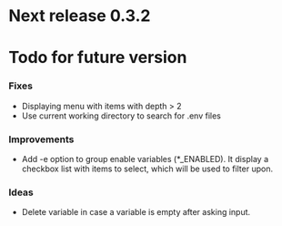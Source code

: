 # Next release 0.3.2

# Todo for future version

### Fixes
- Displaying menu with items with depth > 2
- Use current working directory to search for .env files

### Improvements
- Add -e option to group enable variables (*_ENABLED). It display a checkbox
  list with items to select, which will be used to filter upon.

### Ideas
- Delete variable in case a variable is empty after asking input.


